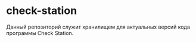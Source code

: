 # check-station
Данный репозиторий служит хранилищем для актуальных версий кода программы Check Station.
